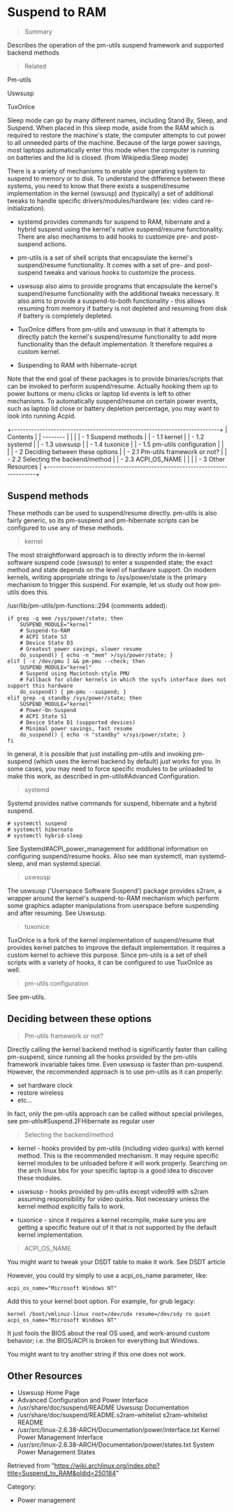 Suspend to RAM
==============

> Summary

Describes the operation of the pm-utils suspend framework and supported
backend methods

> Related

Pm-utils

Uswsusp

TuxOnIce

Sleep mode can go by many different names, including Stand By, Sleep,
and Suspend. When placed in this sleep mode, aside from the RAM which is
required to restore the machine's state, the computer attempts to cut
power to all unneeded parts of the machine. Because of the large power
savings, most laptops automatically enter this mode when the computer is
running on batteries and the lid is closed. (from Wikipedia:Sleep mode)

There is a variety of mechanisms to enable your operating system to
suspend to memory or to disk. To understand the difference between these
systems, you need to know that there exists a suspend/resume
implementation in the kernel (swsusp) and (typically) a set of
additional tweaks to handle specific drivers/modules/hardware (ex: video
card re-initialization).

-   systemd provides commands for suspend to RAM, hibernate and a hybrid
    suspend using the kernel's native suspend/resume functionality.
    There are also mechanisms to add hooks to customize pre- and
    post-suspend actions.

-   pm-utils is a set of shell scripts that encapsulate the kernel's
    suspend/resume functionality. It comes with a set of pre- and
    post-suspend tweaks and various hooks to customize the process.

-   uswsusp also aims to provide programs that encapsulate the kernel's
    suspend/resume functionality with the additional tweaks necessary.
    It also aims to provide a suspend-to-both functionality - this
    allows resuming from memory if battery is not depleted and resuming
    from disk if battery is completely depleted.

-   TuxOnIce differs from pm-utils and uswsusp in that it attempts to
    directly patch the kernel's suspend/resume functionality to add more
    functionality than the default implementation. It therefore requires
    a custom kernel.

-   Suspending to RAM with hibernate-script

Note that the end goal of these packages is to provide binaries/scripts
that can be invoked to perform suspend/resume. Actually hooking them up
to power buttons or menu clicks or laptop lid events is left to other
mechanisms. To automatically suspend/resume on certain power events,
such as laptop lid close or battery depletion percentage, you may want
to look into running Acpid.

+--------------------------------------------------------------------------+
| Contents                                                                 |
| --------                                                                 |
|                                                                          |
| -   1 Suspend methods                                                    |
|     -   1.1 kernel                                                       |
|     -   1.2 systemd                                                      |
|     -   1.3 uswsusp                                                      |
|     -   1.4 tuxonice                                                     |
|     -   1.5 pm-utils configuration                                       |
|                                                                          |
| -   2 Deciding between these options                                     |
|     -   2.1 Pm-utils framework or not?                                   |
|     -   2.2 Selecting the backend/method                                 |
|     -   2.3 ACPI_OS_NAME                                                 |
|                                                                          |
| -   3 Other Resources                                                    |
+--------------------------------------------------------------------------+

Suspend methods
---------------

These methods can be used to suspend/resume directly. pm-utils is also
fairly generic, so its pm-suspend and pm-hibernate scripts can be
configured to use any of these methods.

> kernel

The most straightforward approach is to directly inform the in-kernel
software suspend code (swsusp) to enter a suspended state; the exact
method and state depends on the level of hardware support. On modern
kernels, writing appropriate strings to /sys/power/state is the primary
mechanism to trigger this suspend. For example, let us study out how
pm-utils does this.

/usr/lib/pm-utils/pm-functions::294 (comments added):

    if grep -q mem /sys/power/state; then
        SUSPEND_MODULE="kernel"
        # Suspend-to-RAM
        # ACPI State S3
        # Device State D3
        # Greatest power savings, slower resume
        do_suspend() { echo -n "mem" >/sys/power/state; }
    elif [ -c /dev/pmu ] && pm-pmu --check; then
        SUSPEND_MODULE="kernel"
        # Suspend using Macintosh-style PMU
        # Fallback for older kernels in which the sysfs interface does not support this hardware
        do_suspend() { pm-pmu --suspend; }
    elif grep -q standby /sys/power/state; then
        SUSPEND_MODULE="kernel"
        # Power-On-Suspend
        # ACPI State S1
        # Device State D1 (supported devices)
        # Minimal power savings, fast resume
        do_suspend() { echo -n "standby" >/sys/power/state; }
    fi

In general, it is possible that just installing pm-utils and invoking
pm-suspend (which uses the kernel backend by default) just works for
you. In some cases, you may need to force specific modules to be
unloaded to make this work, as described in pm-utils#Advanced
Configuration.

> systemd

Systemd provides native commands for suspend, hibernate and a hybrid
suspend.

    # systemctl suspend
    # systemctl hibernate
    # systemctl hybrid-sleep

See Systemd#ACPI_power_management for additional information on
configuring suspend/resume hooks. Also see man systemctl,
man systemd-sleep, and man systemd.special.

> uswsusp

The uswsusp ('Userspace Software Suspend') package provides s2ram, a
wrapper around the kernel's suspend-to-RAM mechanism which perform some
graphics adapter manipulations from userspace before suspending and
after resuming. See Uswsusp.

> tuxonice

TuxOnIce is a fork of the kernel implementation of suspend/resume that
provides kernel patches to improve the default implementation. It
requires a custom kernel to achieve this purpose. Since pm-utils is a
set of shell scripts with a variety of hooks, it can be configured to
use TuxOnIce as well.

> pm-utils configuration

See pm-utils.

Deciding between these options
------------------------------

> Pm-utils framework or not?

Directly calling the kernel backend method is significantly faster than
calling pm-suspend, since running all the hooks provided by the pm-utils
framework invariable takes time. Even uswsusp is faster than pm-suspend.
However, the recommended approach is to use pm-utils as it can properly:

-   set hardware clock
-   restore wireless
-   etc...

In fact, only the pm-utils approach can be called without special
privileges, see pm-utils#Suspend.2FHibernate as regular user

> Selecting the backend/method

-   kernel - hooks provided by pm-utils (including video quirks) with
    kernel method. This is the recommended mechanism. It may require
    specific kernel modules to be unloaded before it will work properly.
    Searching on the arch linux bbs for your specific laptop is a good
    idea to discover these modules.

-   uswsusp - hooks provided by pm-utils except video99 with s2ram
    assuming responsibility for video quirks. Not necessary unless the
    kernel method explicitly fails to work.

-   tuxonice - since it requires a kernel recompile, make sure you are
    getting a specific feature out of it that is not supported by the
    default kernel implementation.

> ACPI_OS_NAME

You might want to tweak your DSDT table to make it work. See DSDT
article

However, you could try simply to use a acpi_os_name parameter, like:

    acpi_os_name="Microsoft Windows NT"

Add this to your kernel boot option. For example, for grub legacy:

    kernel /boot/vmlinuz-linux root=/dev/sdx resume=/dev/sdy ro quiet acpi_os_name="Microsoft Windows NT"

It just fools the BIOS about the real OS used, and work-around custom
behavior; i.e. the BIOS/ACPI is broken for everything but Windows.

You might want to try another string if this one does not work.

Other Resources
---------------

-   Uswsusp Home Page
-   Advanced Configuration and Power Interface
-   /usr/share/doc/suspend/README Uswsusp Documentation
-   /usr/share/doc/suspend/README.s2ram-whitelist s2ram-whitelist README
-   /usr/src/linux-2.6.38-ARCH/Documentation/power/interface.txt Kernel
    Power Management Interface
-   /usr/src/linux-2.6.38-ARCH/Documentation/power/states.txt System
    Power Management States

Retrieved from
"https://wiki.archlinux.org/index.php?title=Suspend_to_RAM&oldid=250184"

Category:

-   Power management
